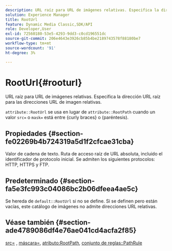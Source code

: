```yaml
---
description: URL raíz para URL de imágenes relativas. Especifica la dirección URL raíz para las direcciones URL de imagen relativas.
solution: Experience Manager
title: RootUrl
feature: Dynamic Media Classic,SDK/API
role: Developer,User
exl-id: 72560180-53e5-4293-9dd3-c0cd196551dc
source-git-commit: 206e4643e3926cb85b4be2189743578f88180be7
workflow-type: tm+mt
source-wordcount: '91'
ht-degree: 3%

---
```


# RootUrl{#rooturl}

URL raíz para URL de imágenes relativas. Especifica la dirección URL raíz para las direcciones URL de imagen relativas.

`attribute::RootUrl` se usa en lugar de `attribute::RootPath` cuando un valor `src=` o `mask=` está entre {curly braces} o (paréntesis).

## Propiedades {#section-fe02269b4b724319a5d1f2cfcae31cba}

Valor de cadena de texto. Ruta de acceso raíz de URL absoluta, incluido el identificador de protocolo inicial. Se admiten los siguientes protocolos: HTTP, HTTPS y FTP.

## Predeterminado {#section-fa5e3fc993c04086bc2b06dfeea4ae5c}

Se hereda de `default::RootUrl` si no se define. Si se definen pero están vacías, este catálogo de imágenes no admite direcciones URL relativas.

## Véase también {#section-ade4789086df4e76ae041cd4acfa2f85}

[src=](../../../../../is-api/http-ref/image-serving-api-ref/c-http-protocol-reference/c-command-reference/r-src.md#reference-f6506637778c4c69bf106a7924a91ab1) , [máscara=](../../../../../is-api/http-ref/image-serving-api-ref/c-http-protocol-reference/c-command-reference/r-mask.md#reference-922254e027404fb890b850e2723ee06e), [atributo:RootPath](../../../../../is-api/image-catalog/image-serving-api-ref/c-image-catalog-reference/c-attributes-reference/r-rootpath.md#reference-17d57e5967be403b8408fa7214017494), [conjunto de reglas::PathRule](../../../../../is-api/image-catalog/image-serving-api-ref/c-image-catalog-reference/c-rule-set-reference/c-rule-set-reference.md#concept-3e5058cf3507470b82cac638df23ea8e)
